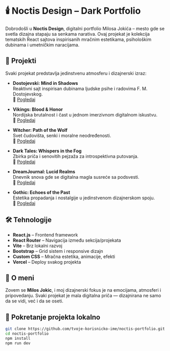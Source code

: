 # 🕯️ Noctis Design – Dark Portfolio

Dobrodošli u **Noctis Design**, digitalni portfolio Milosa Jokića – mesto gde se svetla dizajna stapaju sa senkama narativa. Ovaj projekat je kolekcija tematskih React sajtova inspirisanih mračnim estetikama, psihološkim dubinama i umetničkim naracijama.

## 🎨 Projekti

Svaki projekat predstavlja jedinstvenu atmosferu i dizajnerski izraz:

- **Dostojevski: Mind in Shadows**  
  Reaktivni sajt inspirisan dubinama ljudske psihe i radovima F. M. Dostojevskog.  
  🔗 [Pogledaj](https://dostoyevsky.vercel.app)

- **Vikings: Blood & Honor**  
  Nordijska brutalnost i čast u jednom imerzivnom digitalnom iskustvu.  
  🔗 [Pogledaj](https://viking-nine.vercel.app)

- **Witcher: Path of the Wolf**  
  Svet čudovišta, senki i moralne neodređenosti.  
  🔗 [Pogledaj](https://witcher)

- **Dark Tales: Whispers in the Fog**  
  Zbirka priča i senovitih pejzaža za introspektivna putovanja.  
  🔗 [Pogledaj](https://darktales.vercel.app)

- **DreamJournal: Lucid Realms**  
  Dnevnik snova gde se digitalna magla susreće sa podsvesti.  
  🔗 [Pogledaj](https://dreamjournal-chi.vercel.app)

- **Gothic: Echoes of the Past**  
  Estetika propadanja i nostalgije u jedinstvenom dizajnerskom spoju.  
  🔗 [Pogledaj](https://gothic-mu.vercel.app)

## 🛠️ Tehnologije

- **React.js** – Frontend framework
- **React Router** – Navigacija između sekcija/projekata
- **Vite** – Brz lokalni razvoj
- **Bootstrap** – Grid sistem i responsive dizajn
- **Custom CSS** – Mračna estetika, animacije, efekti
- **Vercel** – Deploy svakog projekta

## 🧠 O meni

Zovem se **Milos Jokic**, i moj dizajnerski fokus je na emocijama, atmosferi i pripovedanju. Svaki projekat je mala digitalna priča — dizajnirana ne samo da se vidi, već i da se oseti.

## 🔧 Pokretanje projekta lokalno

```bash
git clone https://github.com/tvoje-korisnicko-ime/noctis-portfolio.git
cd noctis-portfolio
npm install
npm run dev
